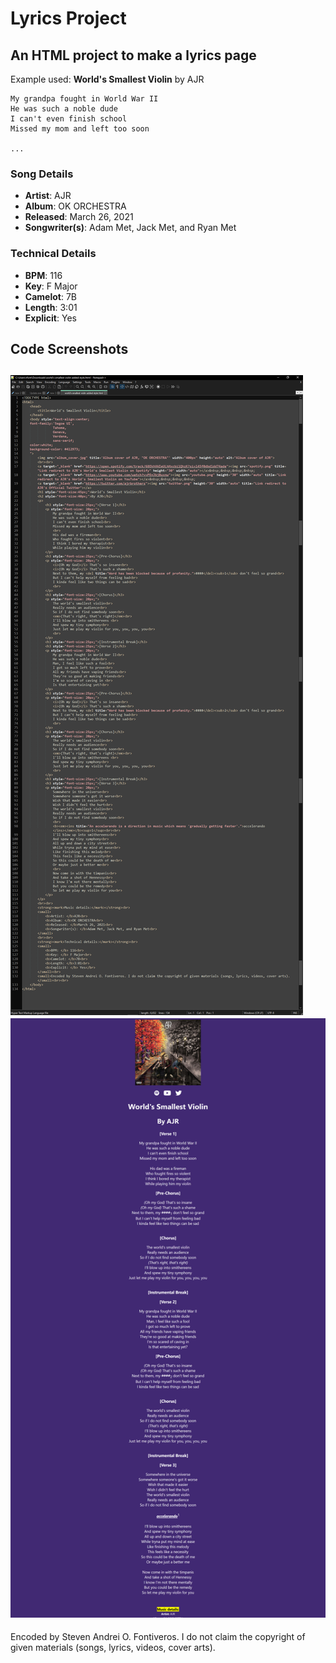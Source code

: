 # Lyrics Project
## An HTML project to make a lyrics page

Example used: **World's Smallest Violin** by AJR

```
My grandpa fought in World War II
He was such a noble dude
I can't even finish school
Missed my mom and left too soon

...
```

### Song Details
- **Artist**: AJR
- **Album**: OK ORCHESTRA
- **Released**: March 26, 2021
- **Songwriter(s)**: Adam Met, Jack Met, and Ryan Met

### Technical Details
- **BPM**: 116
- **Key**: F Major
- **Camelot**: 7B
- **Length**: 3:01
- **Explicit**: Yes

## Code Screenshots
![Code Screenshot](Code%20SS.png)
![Page Screenshot](Screenshot.png)
---
Encoded by Steven Andrei O. Fontiveros. I do not claim the copyright of given materials (songs, lyrics, videos, cover arts).
